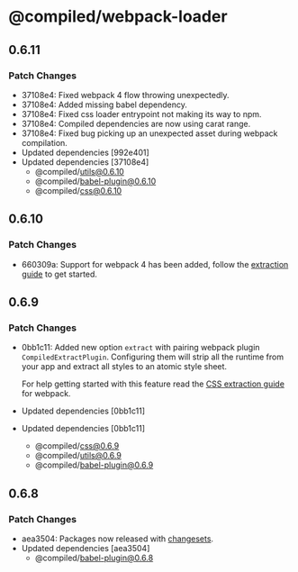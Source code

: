 # @compiled/webpack-loader

## 0.6.11

### Patch Changes

- 37108e4: Fixed webpack 4 flow throwing unexpectedly.
- 37108e4: Added missing babel dependency.
- 37108e4: Fixed css loader entrypoint not making its way to npm.
- 37108e4: Compiled dependencies are now using carat range.
- 37108e4: Fixed bug picking up an unexpected asset during webpack compilation.
- Updated dependencies [992e401]
- Updated dependencies [37108e4]
  - @compiled/utils@0.6.10
  - @compiled/babel-plugin@0.6.10
  - @compiled/css@0.6.10

## 0.6.10

### Patch Changes

- 660309a: Support for webpack 4 has been added, follow the [extraction guide](https://compiledcssinjs.com/docs/css-extraction-webpack) to get started.

## 0.6.9

### Patch Changes

- 0bb1c11: Added new option `extract` with pairing webpack plugin `CompiledExtractPlugin`.
  Configuring them will strip all the runtime from your app and extract all styles to an atomic style sheet.

  For help getting started with this feature read the [CSS extraction guide](https://compiledcssinjs.com/docs/css-extraction-webpack) for webpack.

- Updated dependencies [0bb1c11]
- Updated dependencies [0bb1c11]
  - @compiled/css@0.6.9
  - @compiled/utils@0.6.9
  - @compiled/babel-plugin@0.6.9

## 0.6.8

### Patch Changes

- aea3504: Packages now released with [changesets](https://github.com/atlassian/changesets).
- Updated dependencies [aea3504]
  - @compiled/babel-plugin@0.6.8
